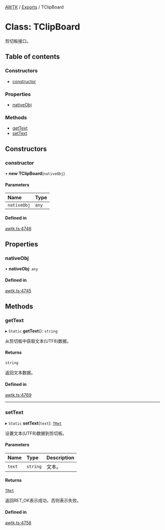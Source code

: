[AWTK](../README.md) / [Exports](../modules.md) / TClipBoard

# Class: TClipBoard

剪切板接口。

## Table of contents

### Constructors

- [constructor](TClipBoard.md#constructor)

### Properties

- [nativeObj](TClipBoard.md#nativeobj)

### Methods

- [getText](TClipBoard.md#gettext)
- [setText](TClipBoard.md#settext)

## Constructors

### constructor

• **new TClipBoard**(`nativeObj`)

#### Parameters

| Name | Type |
| :------ | :------ |
| `nativeObj` | `any` |

#### Defined in

[awtk.ts:4746](https://github.com/zlgopen/awtk-binding/blob/c57d9273/tools/code_gen/js/output/awtk.ts#L4746)

## Properties

### nativeObj

• **nativeObj**: `any`

#### Defined in

[awtk.ts:4745](https://github.com/zlgopen/awtk-binding/blob/c57d9273/tools/code_gen/js/output/awtk.ts#L4745)

## Methods

### getText

▸ `Static` **getText**(): `string`

从剪切板中获取文本(UTF8)数据。

#### Returns

`string`

返回文本数据。

#### Defined in

[awtk.ts:4769](https://github.com/zlgopen/awtk-binding/blob/c57d9273/tools/code_gen/js/output/awtk.ts#L4769)

___

### setText

▸ `Static` **setText**(`text`): [`TRet`](../enums/TRet.md)

设置文本(UTF8)数据到剪切板。

#### Parameters

| Name | Type | Description |
| :------ | :------ | :------ |
| `text` | `string` | 文本。 |

#### Returns

[`TRet`](../enums/TRet.md)

返回RET_OK表示成功，否则表示失败。

#### Defined in

[awtk.ts:4758](https://github.com/zlgopen/awtk-binding/blob/c57d9273/tools/code_gen/js/output/awtk.ts#L4758)
